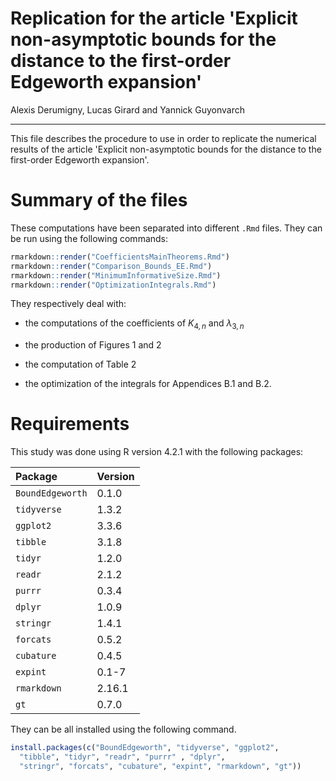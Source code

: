 # Replication for the article 'Explicit non-asymptotic bounds for the distance to the first-order Edgeworth expansion'

Alexis Derumigny, Lucas Girard and Yannick Guyonvarch

---

This file describes the procedure to use in order to replicate the numerical results
of the article 'Explicit non-asymptotic bounds for the distance to the first-order Edgeworth expansion'.

# Summary of the files

These computations have been separated into different `.Rmd`
files. They can be run using the following commands:

``` r
rmarkdown::render("CoefficientsMainTheorems.Rmd")
rmarkdown::render("Comparison_Bounds_EE.Rmd")
rmarkdown::render("MinimumInformativeSize.Rmd")
rmarkdown::render("OptimizationIntegrals.Rmd")
```

They respectively deal with:

  - the computations of the coefficients of $K_{4,n}$
  and $\lambda_{3,n}$
  
  - the production of Figures 1 and 2
  
  - the computation of Table 2
  
  - the optimization of the integrals for Appendices B.1 and B.2.


# Requirements

This study was done using R version 4.2.1 with the following packages:

| Package          | Version |
| :--------------- | :------ |
| `BoundEdgeworth` | 0.1.0   |
| `tidyverse`      | 1.3.2   |
| `ggplot2`        | 3.3.6   |
| `tibble`         | 3.1.8   |
| `tidyr`          | 1.2.0   |
| `readr`          | 2.1.2   |
| `purrr`          | 0.3.4   |
| `dplyr`          | 1.0.9   |
| `stringr`        | 1.4.1   |
| `forcats`        | 0.5.2   |
| `cubature`       | 0.4.5   |
| `expint`         | 0.1-7   |
| `rmarkdown`      | 2.16.1  |
| `gt`             | 0.7.0   |


They can be all installed using the following command.

``` r
install.packages(c("BoundEdgeworth", "tidyverse", "ggplot2",
  "tibble", "tidyr", "readr", "purrr" , "dplyr",
  "stringr", "forcats", "cubature", "expint", "rmarkdown", "gt"))
```
